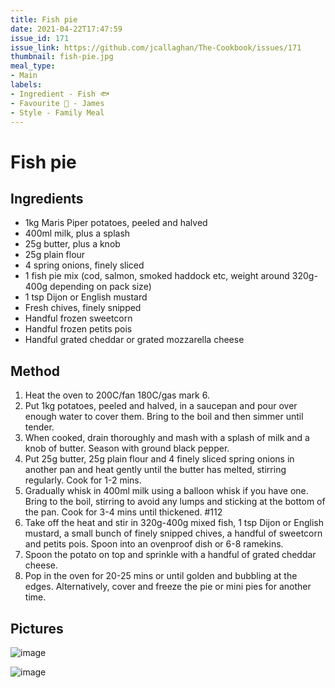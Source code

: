 ```yaml
---
title: Fish pie
date: 2021-04-22T17:47:59
issue_id: 171
issue_link: https://github.com/jcallaghan/The-Cookbook/issues/171
thumbnail: fish-pie.jpg
meal_type:
- Main
labels:
- Ingredient - Fish 🐟
- Favourite 🥰 - James
- Style - Family Meal
---
```


# Fish pie

## Ingredients

- 1kg Maris Piper potatoes, peeled and halved
- 400ml milk, plus a splash
- 25g butter, plus a knob
- 25g plain flour
- 4 spring onions, finely sliced
- 1 fish pie mix (cod, salmon, smoked haddock etc, weight around 320g-400g depending on pack size)
- 1 tsp Dijon or English mustard
- Fresh chives, finely snipped
- Handful frozen sweetcorn
- Handful frozen petits pois
- Handful grated cheddar or grated mozzarella cheese

## Method

1. Heat the oven to 200C/fan 180C/gas mark 6.
2. Put 1kg potatoes, peeled and halved, in a saucepan and pour over enough water to cover them. Bring to the boil and then simmer until tender.
3. When cooked, drain thoroughly and mash with a splash of milk and a knob of butter. Season with ground black pepper.
4. Put 25g butter, 25g plain flour and 4 finely sliced spring onions in another pan and heat gently until the butter has melted, stirring regularly. Cook for 1-2 mins.
5. Gradually whisk in 400ml milk using a balloon whisk if you have one. Bring to the boil, stirring to avoid any lumps and sticking at the bottom of the pan. Cook for 3-4 mins until thickened. #112
6. Take off the heat and stir in 320g-400g mixed fish, 1 tsp Dijon or English mustard, a small bunch of finely snipped chives, a handful of sweetcorn and petits pois. Spoon into an ovenproof dish or 6-8 ramekins.
7. Spoon the potato on top and sprinkle with a handful of grated cheddar cheese.
8. Pop in the oven for 20-25 mins or until golden and bubbling at the edges. Alternatively, cover and freeze the pie or mini pies for another time.

## Pictures

![image](https://user-images.githubusercontent.com/7449908/119133893-5ca03100-ba34-11eb-8ce9-525c02368eab.jpeg)

![image](https://user-images.githubusercontent.com/7449908/119133914-632ea880-ba34-11eb-9e0d-b5e6ddc098a2.jpeg)

